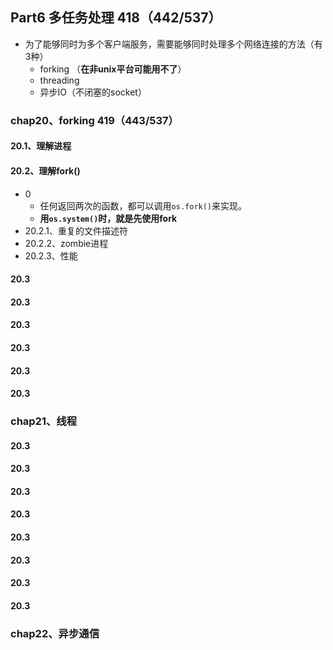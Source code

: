 ## Part6 多任务处理  418（442/537）

+ 为了能够同时为多个客户端服务，需要能够同时处理多个网络连接的方法（有3种）
  + forking （**在非unix平台可能用不了**）
  + threading
  + 异步IO（不闭塞的socket）

### chap20、forking   419（443/537）

#### 20.1、理解进程

#### 20.2、理解fork()

+ 0
  + 任何返回两次的函数，都可以调用`os.fork()`来实现。
  + **用`os.system()`时，就是先使用fork**
+ 20.2.1、重复的文件描述符
+ 20.2.2、zombie进程
+ 20.2.3、性能

#### 20.3

#### 20.3

#### 20.3

#### 20.3

#### 20.3

#### 20.3

### chap21、线程

#### 20.3

#### 20.3

#### 20.3

#### 20.3

#### 20.3

#### 20.3

#### 20.3

#### 20.3



### chap22、异步通信

